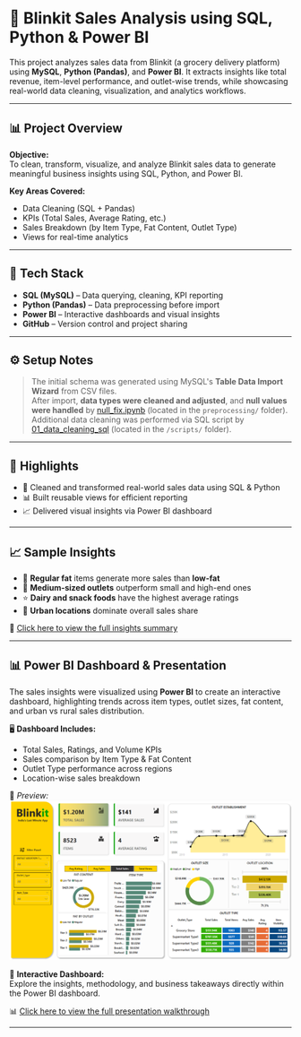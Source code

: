 # 🛒 Blinkit Sales Analysis using SQL, Python & Power BI

This project analyzes sales data from Blinkit (a grocery delivery platform) using **MySQL**, **Python (Pandas)**, and **Power BI**. It extracts insights like total revenue, item-level performance, and outlet-wise trends, while showcasing real-world data cleaning, visualization, and analytics workflows.

---

## 📊 Project Overview

**Objective:**  
To clean, transform, visualize, and analyze Blinkit sales data to generate meaningful business insights using SQL, Python, and Power BI.

**Key Areas Covered:**
- Data Cleaning (SQL + Pandas)
- KPIs (Total Sales, Average Rating, etc.)
- Sales Breakdown (by Item Type, Fat Content, Outlet Type)
- Views for real-time analytics

---

## 🧰 Tech Stack

- **SQL (MySQL)** – Data querying, cleaning, KPI reporting  
- **Python (Pandas)** – Data preprocessing before import  
- **Power BI** – Interactive dashboards and visual insights  
- **GitHub** – Version control and project sharing

---

## ⚙️ Setup Notes
> The initial schema was generated using MySQL's **Table Data Import Wizard** from CSV files.  
> After import, **data types were cleaned and adjusted**, and **null values were handled** by [null_fix.ipynb](./preprocessing/null_fix.ipynb) (located in the `preprocessing/` folder).  
> Additional data cleaning was performed via SQL script by [01_data_cleaning_sql](./preprocessing/01_data_cleaning_sql) (located in the `/scripts/` folder).

---

## 🌟 Highlights

- 🚀 Cleaned and transformed real-world sales data using SQL & Python  
- 📊 Built reusable views for efficient reporting  
- 📈 Delivered visual insights via Power BI dashboard
---

## 📈 Sample Insights

- 🧈 **Regular fat** items generate more sales than **low-fat**  
- 🏬 **Medium-sized outlets** outperform small and high-end ones  
- ⭐ **Dairy and snack foods** have the highest average ratings  
- 📍 **Urban locations** dominate overall sales share  

📄 [Click here to view the full insights summary](./output/insights_summary.md)

---

## 📊 Power BI Dashboard & Presentation

The sales insights were visualized using **Power BI** to create an interactive dashboard, highlighting trends across item types, outlet sizes, fat content, and urban vs rural sales distribution.

🖥️ **Dashboard Includes:**
- Total Sales, Ratings, and Volume KPIs  
- Sales comparison by Item Type & Fat Content  
- Outlet Type performance across regions  
- Location-wise sales breakdown

📸 *Preview:*  
![Dashboard Preview](./visuals/dashboard_preview.png)

🎤 **Interactive Dashboard:**  
Explore the insights, methodology, and business takeaways directly within the Power BI dashboard.

📊 [Click here to view the full presentation walkthrough](./visuals//Blinkit_Sales_Dashboard.pbix)

---
